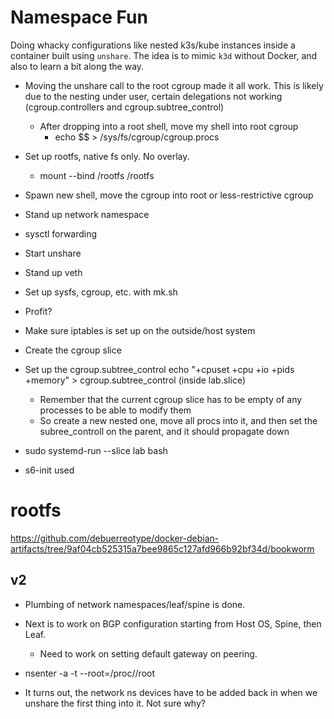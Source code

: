 # Namespace Fun

Doing whacky configurations like nested k3s/kube instances inside a container built using `unshare`. The idea is to
mimic `k3d` without Docker, and also to learn a bit along the way.

* Moving the unshare call to the root cgroup made it all work. This is likely due to the nesting under user, certain
delegations not working (cgroup.controllers and cgroup.subtree_control)
  * After dropping into a root shell, move my shell into root cgroup
    * echo $$ > /sys/fs/cgroup/cgroup.procs

* Set up rootfs, native fs only. No overlay.
  * mount --bind /rootfs /rootfs
* Spawn new shell, move the cgroup into root or less-restrictive cgroup
* Stand up network namespace
* sysctl forwarding
* Start unshare
* Stand up veth
* Set up sysfs, cgroup, etc. with mk.sh
* Profit?
* Make sure iptables is set up on the outside/host system


* Create the cgroup slice
* Set up the cgroup.subtree_control
    echo "+cpuset +cpu +io +pids +memory" > cgroup.subtree_control (inside lab.slice)
  * Remember that the current cgroup slice has to be empty of any processes to be able to modify them
  * So create a new nested one, move all procs into it, and then set the subree_controll on the parent, and it should propagate down

* sudo systemd-run --slice lab bash

* s6-init used


# rootfs
https://github.com/debuerreotype/docker-debian-artifacts/tree/9af04cb525315a7bee9865c127afd966b92bf34d/bookworm


## v2

* Plumbing of network namespaces/leaf/spine is done.
* Next is to work on BGP configuration starting from Host OS, Spine, then Leaf.
  * Need to work on setting default gateway on peering.

* nsenter -a -t <pid> --root=/proc/<pid>/root

* It turns out, the network ns devices have to be added back in when we unshare the first thing into it. Not sure why?
